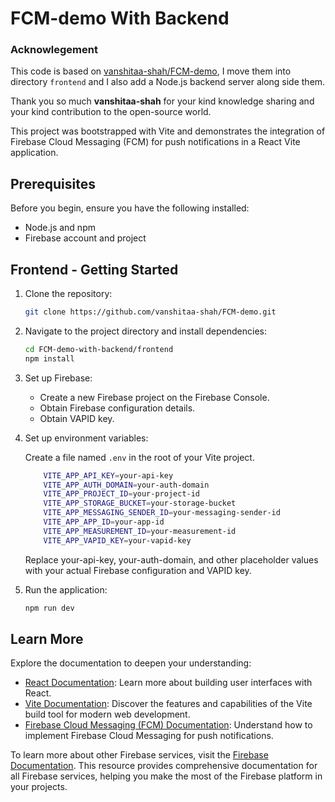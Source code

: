 # FCM-demo With Backend

### Acknowlegement

This code is based on [vanshitaa-shah/FCM-demo](https://github.com/vanshitaa-shah/FCM-demo), I move them into directory `frontend` and I also add a Node.js backend server along side them.

Thank you so much **vanshitaa-shah** for your kind knowledge sharing and your kind contribution to the open-source world.

This project was bootstrapped with Vite and demonstrates the integration of Firebase Cloud Messaging (FCM) for push notifications in a React Vite application.

## Prerequisites

Before you begin, ensure you have the following installed:

- Node.js and npm
- Firebase account and project

## Frontend - Getting Started

1. Clone the repository:

   ```bash
   git clone https://github.com/vanshitaa-shah/FCM-demo.git
   ```

2. Navigate to the project directory and install dependencies:

   ```bash
   cd FCM-demo-with-backend/frontend
   npm install
   ```

3. Set up Firebase:

   - Create a new Firebase project on the Firebase Console.
   - Obtain Firebase configuration details.
   - Obtain VAPID key.

4. Set up environment variables:

   Create a file named `.env` in the root of your Vite project.

   ```bash
       VITE_APP_API_KEY=your-api-key
       VITE_APP_AUTH_DOMAIN=your-auth-domain
       VITE_APP_PROJECT_ID=your-project-id
       VITE_APP_STORAGE_BUCKET=your-storage-bucket
       VITE_APP_MESSAGING_SENDER_ID=your-messaging-sender-id
       VITE_APP_APP_ID=your-app-id
       VITE_APP_MEASUREMENT_ID=your-measurement-id
       VITE_APP_VAPID_KEY=your-vapid-key

   ```

   Replace your-api-key, your-auth-domain, and other placeholder values with your actual Firebase configuration and VAPID key.

5. Run the application:

   ```bash
   npm run dev
   ```

## Learn More

Explore the documentation to deepen your understanding:

- [React Documentation](https://react.dev/learn): Learn more about building user interfaces with React.
- [Vite Documentation](https://vitejs.dev/guide/): Discover the features and capabilities of the Vite build tool for modern web development.
- [Firebase Cloud Messaging (FCM) Documentation](https://firebase.google.com/docs/cloud-messaging): Understand how to implement Firebase Cloud Messaging for push notifications.

To learn more about other Firebase services, visit the [Firebase Documentation](https://firebase.google.com/docs/web/setup). This resource provides comprehensive documentation for all Firebase services, helping you make the most of the Firebase platform in your projects.
